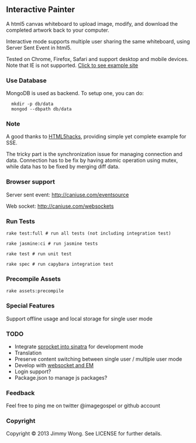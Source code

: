Interactive Painter
-------------------

A html5 canvas whiteboard to upload image, modify, and download the completed artwork back to your computer.

Interactive mode supports multiple user sharing the same whiteboard, using Server Sent Event in html5.

Tested on Chrome, Firefox, Safari and support desktop and mobile devices. Note that IE is not supported. [Click to see example site](http://interactive-painter.herokuapp.com)

### Use Database

MongoDB is used as backend. To setup one, you can do:

```
  mkdir -p db/data
  mongod --dbpath db/data
```

### Note

A good thanks to [HTML5hacks](http://html5hacks.com/blog/2013/04/21/push-notifications-to-the-browser-with-server-sent-events/), providing simple yet complete example for SSE.

The tricky part is the synchronization issue for managing connection and data. Connection has to be fix by having atomic operation using mutex, while data has to be fixed by merging diff data.

### Browser support

Server sent event: http://caniuse.com/eventsource

Web socket: http://caniuse.com/websockets

### Run Tests

```
rake test:full # run all tests (not including integration test)

rake jasmine:ci # run jasmine tests

rake test # run unit test

rake spec # run capybara integration test
```

### Precompile Assets

```
rake assets:precompile
```

### Special Features

Support offline usage and local storage for single user mode

### TODO

* Integrate [sprocket into sinatra](https://passcod.name/2012/06/03/sprockets-on-sinatra-and-heroku.html) for development mode
* Translation
* Preserve content switching between single user / multiple user mode
* Develop with [websocket and EM](http://stackoverflow.com/questions/2999430/any-success-with-sinatra-working-together-with-eventmachine-websockets)
* Login support?
* Package.json to manage js packages?

### Feedback

Feel free to ping me on twitter @imagegospel or github account

### Copyright

Copyright © 2013 Jimmy Wong. See LICENSE for further details.
